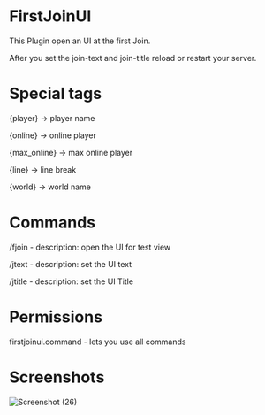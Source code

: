 # FirstJoinUI
This Plugin open an UI at the first Join.

After you set the join-text and join-title reload or restart your server.

# Special tags
{player} -> player name

{online} -> online player

{max_online} -> max online player

{line} -> line break

{world} -> world name

# Commands
/fjoin - description: open the UI for test view

/jtext - description: set the UI text

/jtitle - description: set the UI Title

# Permissions
firstjoinui.command - lets you use all commands

# Screenshots
![Screenshot (26)](https://user-images.githubusercontent.com/67799203/103339571-fcf3ba00-4a81-11eb-9985-7a96faaa9f23.png)
